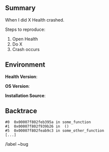 <!--
    Text within the <!- -> won't be visible in the final bug report.

    Thanks for your bug report! First off, please provide a short summary of what went wrong:
-->

## Summary

When I did X Health crashed.

Steps to reproduce:

1. Open Health
2. Do X
3. Crash occurs

## Environment

**Health Version**: <!-- The version of Health you were using when the bug occurred. Check the "About Health" dialog for this information -->

**OS Version**: <!-- Operating system version, e.g. Fedora 31 -->

**Installation Source**: <!-- Where you installed Health from, e.g. Flathub, AUR, or distro repositories -->

<!--
    If you experienced a crash Health, you can put the backtrace (which details where things went wrong) put it here.
    If you use the flatpak version of Health from Flathub, you can generate it like so:

    ```sh
        flatpak install dev.Cogitri.Health.Debug
        flatpak-coredumpctl dev.Cogitri.Health
    ```

    You should be dropped into gdb's shell now. Simply type `bt` now and paste the result below.
-->

## Backtrace

```
#0  0x00007f802feb395a in some_function
#1  0x00007f802f939b26 in  ()
#5  0x00007f802feab9c3 in some_other_function
[...]
```

<!--
    Please don't change the following line, this automatically assigns the correct label.
-->
/label ~bug
